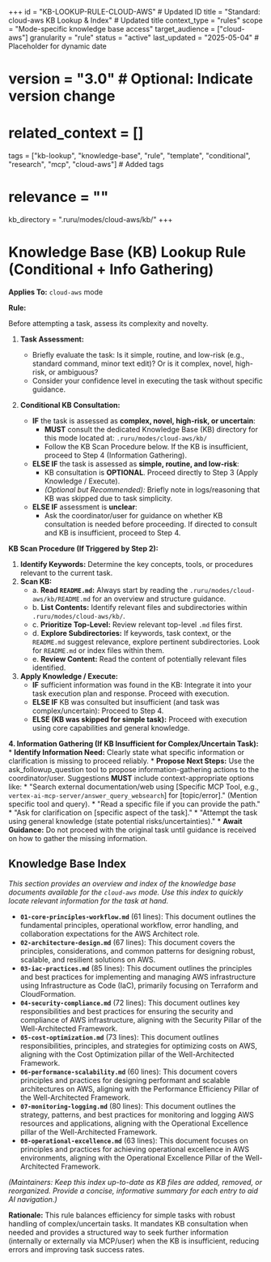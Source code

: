 +++
id = "KB-LOOKUP-RULE-CLOUD-AWS" # Updated ID
title = "Standard: cloud-aws KB Lookup & Index" # Updated title
context_type = "rules"
scope = "Mode-specific knowledge base access"
target_audience = ["cloud-aws"]
granularity = "rule"
status = "active"
last_updated = "2025-05-04" # Placeholder for dynamic date
# version = "3.0" # Optional: Indicate version change
# related_context = []
tags = ["kb-lookup", "knowledge-base", "rule", "template", "conditional", "research", "mcp", "cloud-aws"] # Added tags
# relevance = ""
kb_directory = ".ruru/modes/cloud-aws/kb/"
+++

# Knowledge Base (KB) Lookup Rule (Conditional + Info Gathering)

**Applies To:** `cloud-aws` mode

**Rule:**

Before attempting a task, assess its complexity and novelty.

1.  **Task Assessment:**
    *   Briefly evaluate the task: Is it simple, routine, and low-risk (e.g., standard command, minor text edit)? Or is it complex, novel, high-risk, or ambiguous?
    *   Consider your confidence level in executing the task without specific guidance.

2.  **Conditional KB Consultation:**
    *   **IF** the task is assessed as **complex, novel, high-risk, or uncertain**:
        *   **MUST** consult the dedicated Knowledge Base (KB) directory for this mode located at: `.ruru/modes/cloud-aws/kb/`
        *   Follow the KB Scan Procedure below. If the KB is insufficient, proceed to Step 4 (Information Gathering).
    *   **ELSE IF** the task is assessed as **simple, routine, and low-risk**:
        *   KB consultation is **OPTIONAL**. Proceed directly to Step 3 (Apply Knowledge / Execute).
        *   *(Optional but Recommended):* Briefly note in logs/reasoning that KB was skipped due to task simplicity.
    *   **ELSE IF** assessment is **unclear**:
        *   Ask the coordinator/user for guidance on whether KB consultation is needed before proceeding. If directed to consult and KB is insufficient, proceed to Step 4.

**KB Scan Procedure (If Triggered by Step 2):**

1.  **Identify Keywords:** Determine the key concepts, tools, or procedures relevant to the current task.
2.  **Scan KB:**
    *   a. **Read `README.md`:** Always start by reading the `.ruru/modes/cloud-aws/kb/README.md` for an overview and structure guidance.
    *   b. **List Contents:** Identify relevant files and subdirectories within `.ruru/modes/cloud-aws/kb/`.
    *   c. **Prioritize Top-Level:** Review relevant top-level `.md` files first.
    *   d. **Explore Subdirectories:** If keywords, task context, or the `README.md` suggest relevance, explore pertinent subdirectories. Look for `README.md` or index files within them.
    *   e. **Review Content:** Read the content of potentially relevant files identified.
3.  **Apply Knowledge / Execute:**
    *   **IF** sufficient information was found in the KB: Integrate it into your task execution plan and response. Proceed with execution.
    *   **ELSE IF** KB was consulted but insufficient (and task was complex/uncertain): Proceed to Step 4.
    *   **ELSE (KB was skipped for simple task):** Proceed with execution using core capabilities and general knowledge.

**4. Information Gathering (If KB Insufficient for Complex/Uncertain Task):**
    *   **Identify Information Need:** Clearly state what specific information or clarification is missing to proceed reliably.
    *   **Propose Next Steps:** Use the ask_followup_question tool to propose information-gathering actions to the coordinator/user. Suggestions **MUST** include context-appropriate options like:
        *   "Search external documentation/web using [Specific MCP Tool, e.g., `vertex-ai-mcp-server/answer_query_websearch`] for [topic/error]." (Mention specific tool and query).
        *   "Read a specific file if you can provide the path."
        *   "Ask for clarification on [specific aspect of the task]."
        *   "Attempt the task using general knowledge (state potential risks/uncertainties)."
    *   **Await Guidance:** Do not proceed with the original task until guidance is received on how to gather the missing information.

## Knowledge Base Index

*This section provides an overview and index of the knowledge base documents available for the `cloud-aws` mode. Use this index to quickly locate relevant information for the task at hand.*

*   **`01-core-principles-workflow.md`** (61 lines): This document outlines the fundamental principles, operational workflow, error handling, and collaboration expectations for the AWS Architect role.
*   **`02-architecture-design.md`** (67 lines): This document covers the principles, considerations, and common patterns for designing robust, scalable, and resilient solutions on AWS.
*   **`03-iac-practices.md`** (85 lines): This document outlines the principles and best practices for implementing and managing AWS infrastructure using Infrastructure as Code (IaC), primarily focusing on Terraform and CloudFormation.
*   **`04-security-compliance.md`** (72 lines): This document outlines key responsibilities and best practices for ensuring the security and compliance of AWS infrastructure, aligning with the Security Pillar of the Well-Architected Framework.
*   **`05-cost-optimization.md`** (73 lines): This document outlines responsibilities, principles, and strategies for optimizing costs on AWS, aligning with the Cost Optimization pillar of the Well-Architected Framework.
*   **`06-performance-scalability.md`** (60 lines): This document covers principles and practices for designing performant and scalable architectures on AWS, aligning with the Performance Efficiency Pillar of the Well-Architected Framework.
*   **`07-monitoring-logging.md`** (80 lines): This document outlines the strategy, patterns, and best practices for monitoring and logging AWS resources and applications, aligning with the Operational Excellence pillar of the Well-Architected Framework.
*   **`08-operational-excellence.md`** (63 lines): This document focuses on principles and practices for achieving operational excellence in AWS environments, aligning with the Operational Excellence Pillar of the Well-Architected Framework.

*(Maintainers: Keep this index up-to-date as KB files are added, removed, or reorganized. Provide a concise, informative summary for each entry to aid AI navigation.)*


**Rationale:** This rule balances efficiency for simple tasks with robust handling of complex/uncertain tasks. It mandates KB consultation when needed and provides a structured way to seek further information (internally or externally via MCP/user) when the KB is insufficient, reducing errors and improving task success rates.
